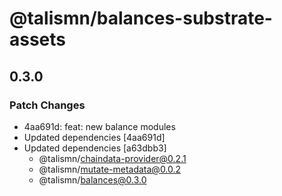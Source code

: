 # @talismn/balances-substrate-assets

## 0.3.0

### Patch Changes

- 4aa691d: feat: new balance modules
- Updated dependencies [4aa691d]
- Updated dependencies [a63dbb3]
  - @talismn/chaindata-provider@0.2.1
  - @talismn/mutate-metadata@0.0.2
  - @talismn/balances@0.3.0
